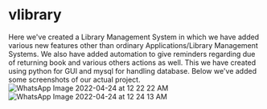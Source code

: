 # vlibrary
Here we've created a Library Management System in which we have added various new features other than ordinary Applications/Library Management Systems. We also have 
added automation to give reminders regarding due of returning book and various others actions as well. This we have created using python for GUI and mysql for handling 
database.
Below we've added some screenshots of our actual project.
![WhatsApp Image 2022-04-24 at 12 22 22 AM](https://user-images.githubusercontent.com/95046125/165482990-1513ebd1-1987-47cf-b86f-257f7bfcab81.jpeg)
![WhatsApp Image 2022-04-24 at 12 24 13 AM](https://user-images.githubusercontent.com/95046125/165483032-254166bd-88ba-4d00-942f-610a9f249b19.jpeg)


